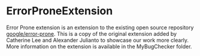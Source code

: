 # ErrorProneExtension

Error Prone extension is an extension to the existing open source repository [google/error-prone](https://github.com/google/error-prone). This is a copy of the original
extension added by Catherine Lee and Alexander Julianto to showcase our work more clearly. More information on the extension
is available in the MyBugChecker folder. 

